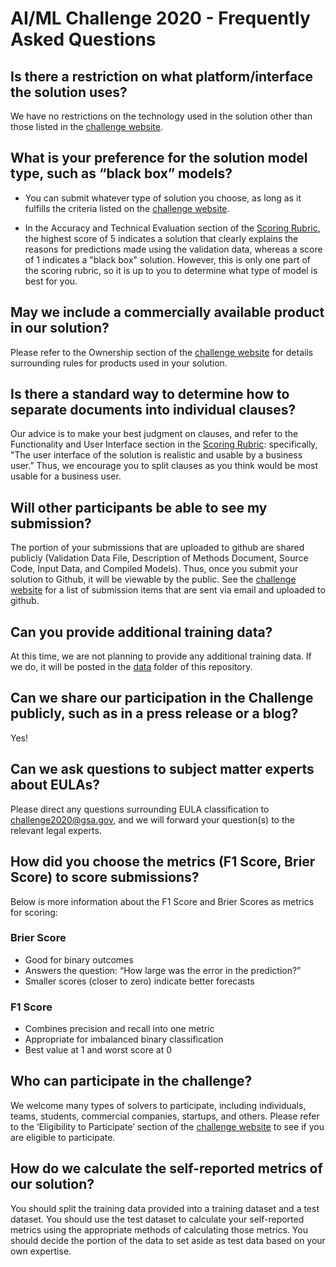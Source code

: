 # AI/ML Challenge 2020 - Frequently Asked Questions


## Is there a restriction on what platform/interface the solution uses?

We have no restrictions on the technology used in the solution other than those listed in the [challenge website](https://www.challenge.gov/challenge/GSA-artificial-intelligence-AI-machine-learning-ML-challenge/).

## What is your preference for the solution model type, such as “black box” models?

- You can submit whatever type of solution you choose, as long as it fulfills the criteria listed on the [challenge website](https://www.challenge.gov/challenge/GSA-artificial-intelligence-AI-machine-learning-ML-challenge/).
 
- In the Accuracy and Technical Evaluation section of the [Scoring Rubric](reference/AI_ML%20Challenge%20Scoring%20Rubric.pdf), the highest score of 5 indicates a solution that clearly explains the reasons for predictions made using the validation data, whereas a score of 1 indicates a "black box" solution. However, this is only one part of the scoring rubric, so it is up to you to determine what type of model is best for you. 

## May we include a commercially available product in our solution?

Please refer to the Ownership section of the [challenge website](https://www.challenge.gov/challenge/GSA-artificial-intelligence-AI-machine-learning-ML-challenge/) for details surrounding rules for products used in your solution. 

## Is there a standard way to determine how to separate documents into individual clauses?
Our advice is to make your best judgment on clauses, and refer to the Functionality and User Interface section in the [Scoring Rubric](reference/AI_ML%20Challenge%20Scoring%20Rubric.pdf): specifically, "The user interface of the solution is realistic and usable by a business user.” Thus, we encourage you to split clauses as you think would be most usable for a business user.

## Will other participants be able to see my submission?
The portion of your submissions that are uploaded to github are shared publicly (Validation Data File, Description of Methods Document, Source Code, Input Data, and Compiled Models). Thus, once you submit your solution to Github, it will be viewable by the public. See the [challenge website](https://www.challenge.gov/challenge/GSA-artificial-intelligence-AI-machine-learning-ML-challenge/) for a list of submission items that are sent via email and uploaded to github.

## Can you provide additional training data?
At this time, we are not planning to provide any additional training data. If we do, it will be posted in the [data](data) folder of this repository.

## Can we share our participation in the Challenge publicly, such as in a press release or a blog?
Yes!

## Can we ask questions to subject matter experts about EULAs?
Please direct any questions surrounding EULA classification to [challenge2020@gsa.gov](mailto:challenge2020@gsa.gov), and we will forward your question(s) to the relevant legal experts.

## How did you choose the metrics (F1 Score, Brier Score) to score submissions?
Below is more information about the F1 Score and Brier Scores as metrics for scoring:
 
### Brier Score
- Good for binary outcomes
- Answers the question: “How large was the error in the prediction?”
- Smaller scores (closer to zero) indicate better forecasts

### F1 Score
- Combines precision and recall into one metric
- Appropriate for imbalanced binary classification
- Best value at 1 and worst score at 0

## Who can participate in the challenge?
We welcome many types of solvers to participate, including individuals, teams, students, commercial companies, startups, and others. Please refer to the ‘Eligibility to Participate’ section of the [challenge website](https://www.challenge.gov/challenge/GSA-artificial-intelligence-AI-machine-learning-ML-challenge/) to see if you are eligible to participate. 

## How do we calculate the self-reported metrics of our solution?
You should split the training data provided into a training dataset and a test dataset. You should use the test dataset to calculate your self-reported metrics using the appropriate methods of calculating those metrics. You should decide the portion of the data to set aside as test data based on your own expertise.

